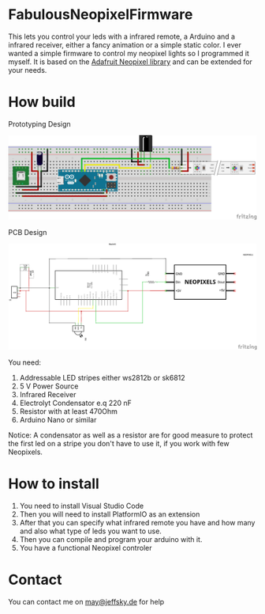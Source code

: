 # FabulousNeopixelFirmware
This lets you control your leds with a infrared remote, a Arduino and a infrared receiver, either a fancy animation or a simple static color. I ever wanted a simple firmware to control my neopixel lights so I programmed it myself. It is based on the [Adafruit Neopixel library](https://github.com/adafruit/Adafruit_NeoPixel) and can be extended for your needs.

# How build

Prototyping Design

![Prototyping Board Design](https://raw.githubusercontent.com/MacaroniDamage/FabulousNeopixelFirmware/main/FabolousNeopixelFirmware_Steckplatine.png)

PCB Design

![PCB Design](https://raw.githubusercontent.com/MacaroniDamage/FabulousNeopixelFirmware/main/FabolousNeopixelFirmware_Schaltplan.png)

You need:

1. Addressable LED stripes either ws2812b or sk6812 
2. 5 V Power Source
3. Infrared Receiver
4. Electrolyt Condensator e.q 220 nF
5. Resistor with at least 470Ohm
6. Arduino Nano or similar

Notice: A condensator as well as a resistor are for good measure to protect the first led on a stripe you don't have to use it, if you work with few Neopixels.

# How to install

1. You need to install Visual Studio Code
2. Then you will need to install PlatformIO as an extension
3. After that you can specify what infrared remote you have and how many and also what type of leds you want to use.
4. Then you can compile and program your arduino with it.
5. You have a functional Neopixel controler

# Contact

You can contact me on may@jeffsky.de for help
